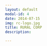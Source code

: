 ```yaml
---
layout: default
modal-id: 4
date: 2014-07-15
img: rc-logo.jpg
title: RURAL CORP
description:

---
```

